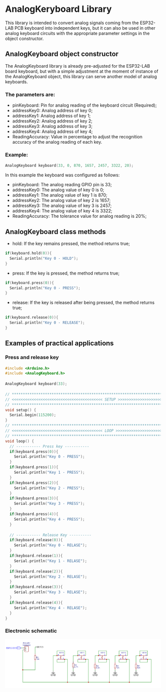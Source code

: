 # AnalogKeryboard Library
This library is intended to convert analog signals coming from the ESP32-LAB PCB keyboard into independent keys, but it can also be used in other analog keyboard circuits with the appropriate parameter settings in the object constructor.

## AnalogKeyboard object constructor
The AnalogKeyboard library is already pre-adjusted for the ESP32-LAB board keyboard, but with a simple adjustment at the moment of instance of the AnalogKeyboard object, this library can serve another model of analog keyboards.

### The parameters are:
- pinKeyboard: Pin for analog reading of the keyboard circuit (Required);
- addressKey0: Analog address of key 0;
- addressKey1: Analog address of key 1;
- addressKey2: Analog address of key 2;
- addressKey3: Analog address of key 3;
- addressKey4: Analog address of key 4;
- ReadingAccuracy: Value in percentage to adjust the recognition accuracy of the analog reading of each key.

### Example:
```C++
AnalogKeyboard keyboard(33, 0, 870, 1657, 2457, 3322, 20);
```
In this example the keyboard was configured as follows:
- pinKeyboard: The analog reading GPIO pin is 33;
- addressKey0: The analog value of key 0 is 0;
- addressKey1: The analog value of key 1 is 870;
- addressKey2: The analog value of key 2 is 1657;
- addressKey3: The analog value of key 3 is 2457;
- addressKey4: The analog value of key 4 is 3322;
- ReadingAccuracy: The tolerance value for analog reading is 20%;

## AnalogKeyboard class methods
- hold: If the key remains pressed, the method returns true;
```C++
if(keyboard.hold(0)){
  Serial.println("Key 0 - HOLD");
}
```

- press: If the key is pressed, the method returns true;
```C++
if(keyboard.press(0)){
  Serial.println("Key 0 - PRESS");
}
```

- release: If the key is released after being pressed, the method returns true;
```C++
if(keyboard.release(0)){
  Serial.println("Key 0 - RELEASE");
}
```

## Examples of practical applications
### Press and release key
```C++
#include <Arduino.h>
#include <AnalogKeyboard.h>

AnalogKeyboard keyboard(33);

// ********************************************************************************************************
// <<<<<<<<<<<<<<<<<<<<<<<<<<<<<<<<<<<<<<<<< SETUP >>>>>>>>>>>>>>>>>>>>>>>>>>>>>>>>>>>>>>>>>>>>>>>>>>>>>>>>>
// ********************************************************************************************************
void setup() {
  Serial.begin(115200);
}
// ********************************************************************************************************
// <<<<<<<<<<<<<<<<<<<<<<<<<<<<<<<<<<<<<<<<< LOOP >>>>>>>>>>>>>>>>>>>>>>>>>>>>>>>>>>>>>>>>>>>>>>>>>>>>>>>>>
// ********************************************************************************************************
void loop() {
  // ----------- Press key -----------
  if(keyboard.press(0)){
    Serial.println("Key 0 - PRESS");
  }
  if(keyboard.press(1)){
    Serial.println("Key 1 - PRESS");
  }
  if(keyboard.press(2)){
    Serial.println("Key 2 - PRESS");
  }
  if(keyboard.press(3)){
    Serial.println("Key 3 - PRESS");
  }
  if(keyboard.press(4)){
    Serial.println("Key 4 - PRESS");
  }

  // ----------- Release Key ----------
  if(keyboard.release(0)){
    Serial.println("Key 0 - RELASE");
  }
  if(keyboard.release(1)){
    Serial.println("Key 1 - RELASE");
  }
  if(keyboard.release(2)){
    Serial.println("Key 2 - RELASE");
  }
  if(keyboard.release(3)){
    Serial.println("Key 3 - RELASE");
  }
  if(keyboard.release(4)){
    Serial.println("Key 4 - RELASE");
  }
}
```

### Electronic schematic
![Electronic schematic of a keyboard with 5 keys](schematic/SchematicAnalogKeyboard.png)